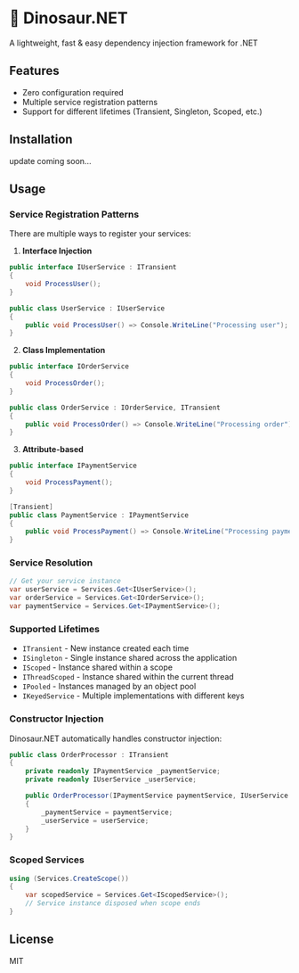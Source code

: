 # 🦖 Dinosaur.NET

A lightweight, fast & easy dependency injection framework for .NET

## Features

- Zero configuration required
- Multiple service registration patterns
- Support for different lifetimes (Transient, Singleton, Scoped, etc.)

## Installation

update coming soon... 

## Usage

### Service Registration Patterns

There are multiple ways to register your services:

1. **Interface Injection**
```csharp
public interface IUserService : ITransient
{
    void ProcessUser();
}

public class UserService : IUserService
{
    public void ProcessUser() => Console.WriteLine("Processing user");
}
```

2. **Class Implementation**
```csharp
public interface IOrderService
{
    void ProcessOrder();
}

public class OrderService : IOrderService, ITransient
{
    public void ProcessOrder() => Console.WriteLine("Processing order");
}
```

3. **Attribute-based**
```csharp
public interface IPaymentService
{
    void ProcessPayment();
}

[Transient]
public class PaymentService : IPaymentService
{
    public void ProcessPayment() => Console.WriteLine("Processing payment");
}
```

### Service Resolution

```csharp
// Get your service instance
var userService = Services.Get<IUserService>();
var orderService = Services.Get<IOrderService>();
var paymentService = Services.Get<IPaymentService>();
```

### Supported Lifetimes

- `ITransient` - New instance created each time
- `ISingleton` - Single instance shared across the application
- `IScoped` - Instance shared within a scope
- `IThreadScoped` - Instance shared within the current thread
- `IPooled` - Instances managed by an object pool
- `IKeyedService` - Multiple implementations with different keys

### Constructor Injection

Dinosaur.NET automatically handles constructor injection:

```csharp
public class OrderProcessor : ITransient
{
    private readonly IPaymentService _paymentService;
    private readonly IUserService _userService;

    public OrderProcessor(IPaymentService paymentService, IUserService userService)
    {
        _paymentService = paymentService;
        _userService = userService;
    }
}
```

### Scoped Services

```csharp
using (Services.CreateScope())
{
    var scopedService = Services.Get<IScopedService>();
    // Service instance disposed when scope ends
}
```

## License

MIT
